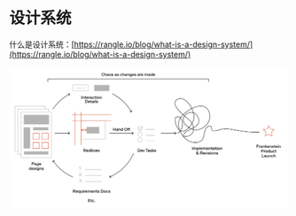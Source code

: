# 设计系统

什么是设计系统：[https://rangle.io/blog/what-is-a-design-system/](https://rangle.io/blog/what-is-a-design-system/)

![设计系统流程](images/design-system-process.png)
